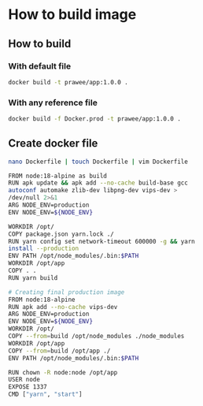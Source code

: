 # How to build image

## How to build
### With default file
```bash
docker build -t prawee/app:1.0.0 .
```
### With any reference file
```bash
docker build -f Docker.prod -t prawee/app:1.0.0 .
```
## Create docker file
```bash
nano Dockerfile | touch Dockerfile | vim Dockerfile
```

```bash
FROM node:18-alpine as build
RUN apk update && apk add --no-cache build-base gcc 
autoconf automake zlib-dev libpng-dev vips-dev > 
/dev/null 2>&1
ARG NODE_ENV=production
ENV NODE_ENV=${NODE_ENV}

WORKDIR /opt/
COPY package.json yarn.lock ./
RUN yarn config set network-timeout 600000 -g && yarn 
install --production
ENV PATH /opt/node_modules/.bin:$PATH
WORKDIR /opt/app
COPY . .
RUN yarn build

# Creating final production image
FROM node:18-alpine
RUN apk add --no-cache vips-dev
ARG NODE_ENV=production
ENV NODE_ENV=${NODE_ENV}
WORKDIR /opt/
COPY --from=build /opt/node_modules ./node_modules
WORKDIR /opt/app
COPY --from=build /opt/app ./
ENV PATH /opt/node_modules/.bin:$PATH

RUN chown -R node:node /opt/app
USER node
EXPOSE 1337
CMD ["yarn", "start"]
```
